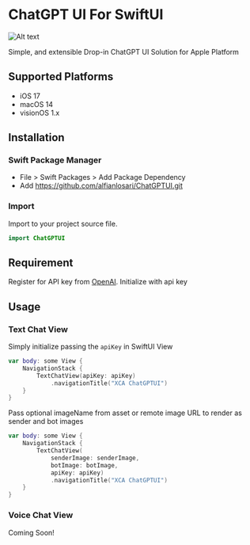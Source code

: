 # ChatGPT UI For SwiftUI

![Alt text](https://i.ibb.co.com/QFPj8kg/Screenshot-2024-05-19-at-21-33-55.png "image")

Simple, and extensible Drop-in ChatGPT UI Solution for Apple Platform

## Supported Platforms

- iOS 17
- macOS 14
- visionOS 1.x

## Installation

### Swift Package Manager
- File > Swift Packages > Add Package Dependency
- Add https://github.com/alfianlosari/ChatGPTUI.git

### Import
Import to your project source file.

```swift
import ChatGPTUI
```

## Requirement

Register for API key from [OpenAI](https://openai.com/api). Initialize with api key

## Usage

### Text Chat View

Simply initialize passing the `apiKey` in SwiftUI View

```swift
var body: some View {
    NavigationStack {
        TextChatView(apiKey: apiKey)
            .navigationTitle("XCA ChatGPTUI")
    }
}
```

Pass optional imageName from asset or remote image URL to render as sender and bot images

```swift
var body: some View {
    NavigationStack {
        TextChatView(
            senderImage: senderImage,
            botImage: botImage,
            apiKey: apiKey)
            .navigationTitle("XCA ChatGPTUI")
    }
}
```

### Voice Chat View

Coming Soon!
